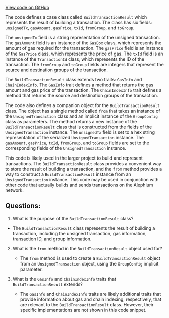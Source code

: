 [View code on GitHub](https://github.com/alephium/alephium/blob/master/api/src/main/scala/org/alephium/api/model/BuildTransactionResult.scala)

The code defines a case class called `BuildTransactionResult` which represents the result of building a transaction. The class has six fields: `unsignedTx`, `gasAmount`, `gasPrice`, `txId`, `fromGroup`, and `toGroup`. 

The `unsignedTx` field is a string representation of the unsigned transaction. The `gasAmount` field is an instance of the `GasBox` class, which represents the amount of gas required for the transaction. The `gasPrice` field is an instance of the `GasPrice` class, which represents the price of gas. The `txId` field is an instance of the `TransactionId` class, which represents the ID of the transaction. The `fromGroup` and `toGroup` fields are integers that represent the source and destination groups of the transaction.

The `BuildTransactionResult` class extends two traits: `GasInfo` and `ChainIndexInfo`. The `GasInfo` trait defines a method that returns the gas amount and gas price of the transaction. The `ChainIndexInfo` trait defines a method that returns the source and destination groups of the transaction.

The code also defines a companion object for the `BuildTransactionResult` class. The object has a single method called `from` that takes an instance of the `UnsignedTransaction` class and an implicit instance of the `GroupConfig` class as parameters. The method returns a new instance of the `BuildTransactionResult` class that is constructed from the fields of the `UnsignedTransaction` instance. The `unsignedTx` field is set to a hex string representation of the serialized `UnsignedTransaction` instance. The `gasAmount`, `gasPrice`, `txId`, `fromGroup`, and `toGroup` fields are set to the corresponding fields of the `UnsignedTransaction` instance.

This code is likely used in the larger project to build and represent transactions. The `BuildTransactionResult` class provides a convenient way to store the result of building a transaction, and the `from` method provides a way to construct a `BuildTransactionResult` instance from an `UnsignedTransaction` instance. This code may be used in conjunction with other code that actually builds and sends transactions on the Alephium network.
## Questions: 
 1. What is the purpose of the `BuildTransactionResult` class?
   - The `BuildTransactionResult` class represents the result of building a transaction, including the unsigned transaction, gas information, transaction ID, and group information.

2. What is the `from` method in the `BuildTransactionResult` object used for?
   - The `from` method is used to create a `BuildTransactionResult` object from an `UnsignedTransaction` object, using the `GroupConfig` implicit parameter.

3. What is the `GasInfo` and `ChainIndexInfo` traits that `BuildTransactionResult` extends?
   - The `GasInfo` and `ChainIndexInfo` traits are likely additional traits that provide information about gas and chain indexing, respectively, that are relevant to the `BuildTransactionResult` class. However, their specific implementations are not shown in this code snippet.